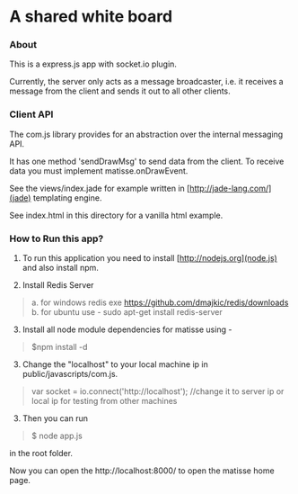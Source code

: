 # A shared white board

### About

This is a express.js app with socket.io plugin. 

Currently, the server only acts as a message broadcaster, i.e. it receives a message from the client and sends it out to all other clients.

### Client API
The com.js library provides for an abstraction over the internal messaging API. 

It has one method 'sendDrawMsg' to send data from the client. To receive data you must implement matisse.onDrawEvent.

See the views/index.jade for example written in [http://jade-lang.com/](jade) templating engine.

See index.html in this directory for a vanilla html example.

### How to Run this app?
1) To run this application you need to install [http://nodejs.org](node.js) and 
   also install npm. 

2) Install Redis Server
>
>   a. for windows redis exe https://github.com/dmajkic/redis/downloads
>   b. for ubuntu use - sudo apt-get install redis-server
>

3) Install all node module dependencies for matisse using -
>
>   $npm install -d
>

3) Change the "localhost" to your local machine ip in public/javascripts/com.js.
>
> var socket = io.connect('http://localhost'); //change it to server ip or local ip for testing from other machines
>

3) Then you can run 

>
> $ node app.js
>

in the root folder.

Now you can open the http://localhost:8000/ to open the matisse home page.

